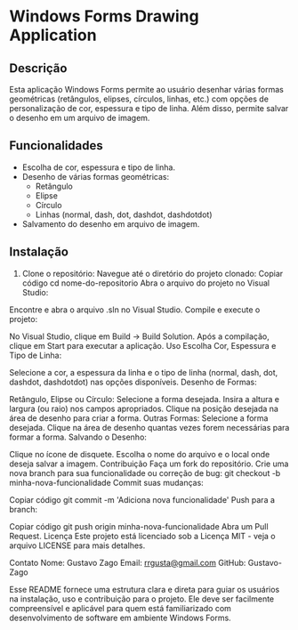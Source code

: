 # Windows Forms Drawing Application

## Descrição

Esta aplicação Windows Forms permite ao usuário desenhar várias formas geométricas (retângulos, elipses, círculos, linhas, etc.) com opções de personalização de cor, espessura e tipo de linha. Além disso, permite salvar o desenho em um arquivo de imagem.

## Funcionalidades

- Escolha de cor, espessura e tipo de linha.
- Desenho de várias formas geométricas:
  - Retângulo
  - Elipse
  - Círculo
  - Linhas (normal, dash, dot, dashdot, dashdotdot)
- Salvamento do desenho em arquivo de imagem.

## Instalação

1. Clone o repositório:
Navegue até o diretório do projeto clonado:
Copiar código
cd nome-do-repositorio
Abra o arquivo do projeto no Visual Studio:

Encontre e abra o arquivo .sln no Visual Studio.
Compile e execute o projeto:

No Visual Studio, clique em Build -> Build Solution.
Após a compilação, clique em Start para executar a aplicação.
Uso
Escolha Cor, Espessura e Tipo de Linha:

Selecione a cor, a espessura da linha e o tipo de linha (normal, dash, dot, dashdot, dashdotdot) nas opções disponíveis.
Desenho de Formas:

Retângulo, Elipse ou Círculo:
Selecione a forma desejada.
Insira a altura e largura (ou raio) nos campos apropriados.
Clique na posição desejada na área de desenho para criar a forma.
Outras Formas:
Selecione a forma desejada.
Clique na área de desenho quantas vezes forem necessárias para formar a forma.
Salvando o Desenho:

Clique no ícone de disquete.
Escolha o nome do arquivo e o local onde deseja salvar a imagem.
Contribuição
Faça um fork do repositório.
Crie uma nova branch para sua funcionalidade ou correção de bug:
git checkout -b minha-nova-funcionalidade
Commit suas mudanças:

Copiar código
git commit -m 'Adiciona nova funcionalidade'
Push para a branch:

Copiar código
git push origin minha-nova-funcionalidade
Abra um Pull Request.
Licença
Este projeto está licenciado sob a Licença MIT - veja o arquivo LICENSE para mais detalhes.

Contato
Nome: Gustavo Zago
Email: rrgusta@gmail.com
GitHub: Gustavo-Zago

Esse README fornece uma estrutura clara e direta para guiar os usuários na instalação, uso e contribuição para o projeto. Ele deve ser facilmente compreensível e aplicável para quem está familiarizado com desenvolvimento de software em ambiente Windows Forms.
